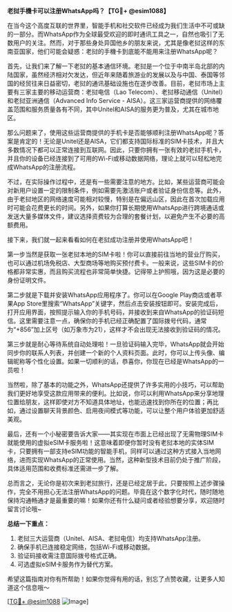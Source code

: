 **老挝手機卡可以注册WhatsApp吗？【TG💪+ @esim1088】**

在当今这个高度互联的世界里，智能手机和社交软件已经成为我们生活中不可或缺的一部分。而WhatsApp作为全球最受欢迎的即时通讯工具之一，自然也吸引了无数用户的关注。然而，对于那些身处异国他乡的朋友来说，尤其是像老挝这样的东南亚国家，他们可能会疑惑：老挝的手機卡到底能不能用来注册WhatsApp呢？

首先，让我们来了解一下老挝的基本通信环境。老挝是一个位于中南半岛北部的内陆国家，虽然经济相对欠发达，但近年来随着旅游业的发展以及与中国、泰国等邻国的经贸往来日益密切，老挝的通讯基础设施也在逐步改善。目前，老挝市场上主要有三家主要的移动运营商：老挝电信（Lao Telecom）、老挝移动通信（Unitel）和老挝亚洲通信（Advanced Info Service - AISA）。这三家运营商提供的网络覆盖范围和服务质量各有不同，其中Unitel和AISA的服务更为普及，尤其在城市地区。

那么问题来了，使用这些运营商提供的手机卡是否能够顺利注册WhatsApp呢？答案是肯定的！无论是Unitel还是AISA，它们都支持国际标准的SIM卡技术，并且大多数情况下都可以正常连接到互联网。因此，只要你拥有一张有效的老挝手机卡，并且你的设备已经连接到了可用的Wi-Fi或移动数据网络，理论上就可以轻松地完成WhatsApp的注册流程。

不过，在实际操作过程中，还是有一些需要注意的地方。比如，某些运营商可能会对新用户设置一定的限制条件，例如需要先激活账户或者验证身份信息等。此外，由于老挝地区的网络速度可能相对较慢，特别是在偏远山区，因此在首次加载应用时可能会花费更长的时间。另外，如果你打算长期使用WhatsApp进行跨境通话或发送大量多媒体文件，建议选择资费较为合理的套餐计划，以避免产生不必要的高额费用。

接下来，我们就一起来看看如何在老挝成功注册并使用WhatsApp吧！

第一步当然是获取一张老挝本地的SIM卡啦！你可以直接前往当地的营业厅购买，也可以通过机场免税店、大型商场等地购买预付费卡。一般来说，这些SIM卡的价格都非常实惠，而且购买流程也非常简单快捷。记得带上护照哦，因为这是必要的身份证明文件。

第二步就是下载并安装WhatsApp应用程序了。你可以在Google Play商店或者苹果App Store里搜索“WhatsApp”关键字，然后点击安装按钮即可。安装完成后，打开应用界面，按照提示输入你的手机号码，并接收到来自WhatsApp的验证码短信。这里需要注意一点，确保你的手机已经正确配置了国际拨号代码，通常为“+856”加上区号（如万象市为21），这样才不会出现无法接收到验证码的情况。

第三步就是耐心等待系统自动处理啦！一旦验证码输入完毕，WhatsApp就会开始同步你的联系人列表，并创建一个新的个人资料页面。此时，你可以上传头像、编辑昵称等个性化设置。如果一切顺利的话，恭喜你，你现在已经是WhatsApp的一员啦！

当然啦，除了基本的功能之外，WhatsApp还提供了许多实用的小技巧，可以帮助我们更好地享受这款应用带来的便利。比如说，你可以利用WhatsApp来分享地理位置给朋友，这样即使对方不知道具体地址，也能迅速找到你所在的位置；再比如，通过设置聊天背景颜色、启用夜间模式等功能，可以让整个用户体验更加舒适美观。

最后，还有一个小秘密要告诉大家——其实现在市面上已经出现了无需物理SIM卡就能使用的虚拟eSIM卡服务啦！这意味着即便你暂时没有老挝本地的实体SIM卡，只要拥有一部支持eSIM功能的智能手机，同样可以通过这种方式接入当地网络，进而实现WhatsApp的正常使用。当然，这种新型技术目前仍处于推广阶段，具体适用范围和收费标准还需进一步了解。

总而言之，无论你是初次来到老挝旅行，还是已经定居于此，只要按照上述步骤操作，完全不用担心无法注册WhatsApp的问题。毕竟在这个数字化时代，随时随地保持沟通畅通才是最重要的嘛！如果你还有什么疑问或者经验想要分享，欢迎随时留言讨论哦~

**总结一下重点：**
1. 老挝三大运营商（Unitel、AISA、老挝电信）均支持WhatsApp注册。
2. 确保手机已连接稳定网络，包括Wi-Fi或移动数据。
3. 验证码接收需注意国际拨号格式正确。
4. 可选虚拟eSIM卡服务作为替代方案。

希望这篇指南对你有所帮助！如果你觉得有用的话，别忘了点赞收藏，让更多人知道这个信息哦～

[[TG💪+ @esim1088](https://t.me/s/esim1088) ![Image](https://i.postimg.cc/4NQfJmqS/Snipaste-2025-05-13-00-14-12.png)]
